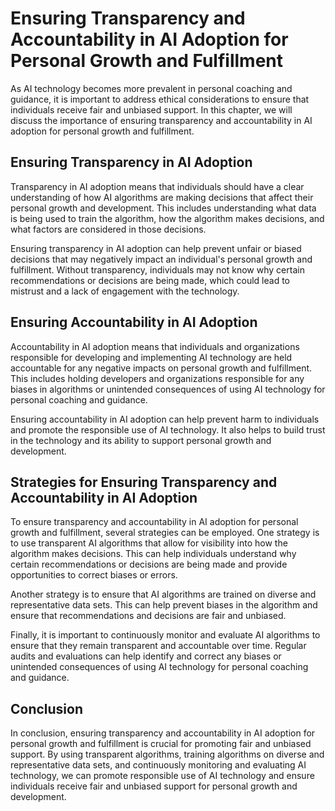 # Ensuring Transparency and Accountability in AI Adoption for Personal Growth and Fulfillment

As AI technology becomes more prevalent in personal coaching and guidance, it is important to address ethical considerations to ensure that individuals receive fair and unbiased support. In this chapter, we will discuss the importance of ensuring transparency and accountability in AI adoption for personal growth and fulfillment.

Ensuring Transparency in AI Adoption
------------------------------------

Transparency in AI adoption means that individuals should have a clear understanding of how AI algorithms are making decisions that affect their personal growth and development. This includes understanding what data is being used to train the algorithm, how the algorithm makes decisions, and what factors are considered in those decisions.

Ensuring transparency in AI adoption can help prevent unfair or biased decisions that may negatively impact an individual's personal growth and fulfillment. Without transparency, individuals may not know why certain recommendations or decisions are being made, which could lead to mistrust and a lack of engagement with the technology.

Ensuring Accountability in AI Adoption
--------------------------------------

Accountability in AI adoption means that individuals and organizations responsible for developing and implementing AI technology are held accountable for any negative impacts on personal growth and fulfillment. This includes holding developers and organizations responsible for any biases in algorithms or unintended consequences of using AI technology for personal coaching and guidance.

Ensuring accountability in AI adoption can help prevent harm to individuals and promote the responsible use of AI technology. It also helps to build trust in the technology and its ability to support personal growth and development.

Strategies for Ensuring Transparency and Accountability in AI Adoption
----------------------------------------------------------------------

To ensure transparency and accountability in AI adoption for personal growth and fulfillment, several strategies can be employed. One strategy is to use transparent AI algorithms that allow for visibility into how the algorithm makes decisions. This can help individuals understand why certain recommendations or decisions are being made and provide opportunities to correct biases or errors.

Another strategy is to ensure that AI algorithms are trained on diverse and representative data sets. This can help prevent biases in the algorithm and ensure that recommendations and decisions are fair and unbiased.

Finally, it is important to continuously monitor and evaluate AI algorithms to ensure that they remain transparent and accountable over time. Regular audits and evaluations can help identify and correct any biases or unintended consequences of using AI technology for personal coaching and guidance.

Conclusion
----------

In conclusion, ensuring transparency and accountability in AI adoption for personal growth and fulfillment is crucial for promoting fair and unbiased support. By using transparent algorithms, training algorithms on diverse and representative data sets, and continuously monitoring and evaluating AI technology, we can promote responsible use of AI technology and ensure individuals receive fair and unbiased support for personal growth and development.
